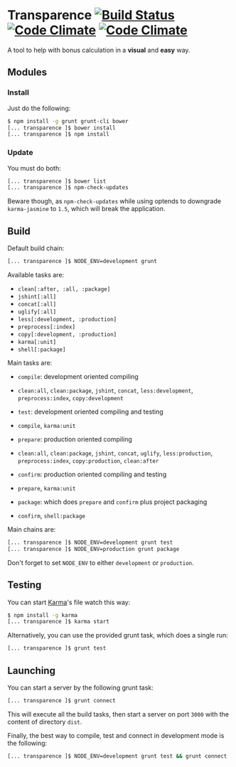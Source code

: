 # Transparence [![Build Status](https://travis-ci.org/notdryft/transparence.svg?branch=master)](https://travis-ci.org/notdryft/transparence) [![Code Climate](https://codeclimate.com/github/notdryft/transparence.png)](https://codeclimate.com/github/notdryft/transparence) [![Code Climate](https://codeclimate.com/github/notdryft/transparence/coverage.png)](https://codeclimate.com/github/notdryft/transparence)

A tool to help with bonus calculation in a **visual** and **easy** way.


## Modules

### Install

Just do the following:
```bash
$ npm install -g grunt grunt-cli bower
[... transparence ]$ bower install
[... transparence ]$ npm install
```

### Update

You must do both:
```bash
[... transparence ]$ bower list
[... transparence ]$ npm-check-updates
```

Beware though, as `npm-check-updates` while using optends to downgrade `karma-jasmine` to `1.5`, which will break the application.

## Build

Default build chain:
```bash
[... transparence ]$ NODE_ENV=development grunt
```

Available tasks are:
* `clean[:after, :all, :package]`
* `jshint[:all]`
* `concat[:all]`
* `uglify[:all]`
* `less[:development, :production]`
* `preprocess[:index]`
* `copy[:development, :production]`
* `karma[:unit]`
* `shell[:package]`

Main tasks are:
* `compile`: development oriented compiling
 - `clean:all`, `clean:package`, `jshint`, `concat`, `less:development`, `preprocess:index`, `copy:development`
* `test`: development oriented compiling and testing
 - `compile`, `karma:unit`
* `prepare`: production oriented compiling
 - `clean:all`, `clean:package`, `jshint`, `concat`, `uglify`, `less:production`, `preprocess:index`, `copy:production`, `clean:after`
* `confirm`: production oriented compiling and testing
 - `prepare`, `karma:unit`
* `package`: which does `prepare` and `confirm` plus project packaging
 - `confirm`, `shell:package`

Main chains are:
```bash
[... transparence ]$ NODE_ENV=development grunt test
[... transparence ]$ NODE_ENV=production grunt package
```

Don't forget to set `NODE_ENV` to either `development` or `production`.

## Testing

You can start [Karma](http://karma-runner.github.io/)'s file watch this way:

```bash
$ npm install -g karma
[... transparence ]$ karma start
```

Alternatively, you can use the provided grunt task, which does a single run:

```bash
[... transparence ]$ grunt test
```

## Launching

You can start a server by the following grunt task:
```bash
[... transparence ]$ grunt connect
```

This will execute all the build tasks, then start a server on port `3000` with the content of directory `dist`.

Finally, the best way to compile, test and connect in development mode is the following:
```bash
[... transparence ]$ NODE_ENV=development grunt test && grunt connect
```
